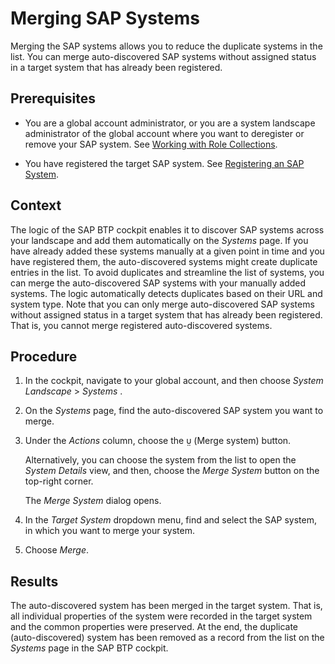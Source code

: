 <!-- loio5592d86cdd7244ce82655282981a16aa -->

<link rel="stylesheet" type="text/css" href="../css/sap-icons.css"/>

# Merging SAP Systems

Merging the SAP systems allows you to reduce the duplicate systems in the list. You can merge auto-discovered SAP systems without assigned status in a target system that has already been registered.



<a name="loio5592d86cdd7244ce82655282981a16aa__prereq_mnr_rn1_w5b"/>

## Prerequisites

-   You are a global account administrator, or you are a system landscape administrator of the global account where you want to deregister or remove your SAP system. See [Working with Role Collections](../50-administration-and-ops/working-with-role-collections-393ea0b.md).

-   You have registered the target SAP system. See [Registering an SAP System](registering-an-sap-system-2ffdaff.md).




## Context

The logic of the SAP BTP cockpit enables it to discover SAP systems across your landscape and add them automatically on the *Systems* page. If you have already added these systems manually at a given point in time and you have registered them, the auto-discovered systems might create duplicate entries in the list. To avoid duplicates and streamline the list of systems, you can merge the auto-discovered SAP systems with your manually added systems. The logic automatically detects duplicates based on their URL and system type. Note that you can only merge auto-discovered SAP systems without assigned status in a target system that has already been registered. That is, you cannot merge registered auto-discovered systems.



## Procedure

1.  In the cockpit, navigate to your global account, and then choose *System Landscape* \> *Systems* .

2.  On the *Systems* page, find the auto-discovered SAP system you want to merge.

3.  Under the *Actions* column, choose the <span class="SAP-icons-V5"></span> \(Merge system\) button.

    Alternatively, you can choose the system from the list to open the *System Details* view, and then, choose the *Merge System* button on the top-right corner.

    The *Merge System* dialog opens.

4.  In the *Target System* dropdown menu, find and select the SAP system, in which you want to merge your system.

5.  Choose *Merge*.




<a name="loio5592d86cdd7244ce82655282981a16aa__result_xgx_jhw_p5b"/>

## Results

The auto-discovered system has been merged in the target system. That is, all individual properties of the system were recorded in the target system and the common properties were preserved. At the end, the duplicate \(auto-discovered\) system has been removed as a record from the list on the *Systems* page in the SAP BTP cockpit.

